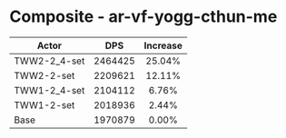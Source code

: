 # Composite - ar-vf-yogg-cthun-me
| Actor | DPS | Increase |
|---|:---:|:---:|
|TWW2-2_4-set|2464425|25.04%|
|TWW2-2-set|2209621|12.11%|
|TWW1-2_4-set|2104112|6.76%|
|TWW1-2-set|2018936|2.44%|
|Base|1970879|0.00%|
